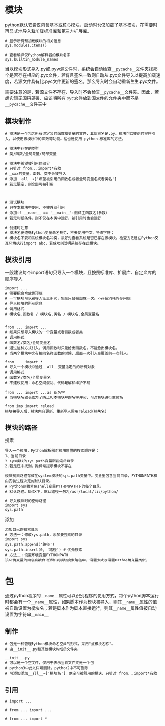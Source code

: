# 模块

python默认安装仅包含基本或核心模块，启动时也仅加载了基本模块，在需要时再显式地导入和加载标准库和第三方扩展库。

```
# 显示所有预加载模块的相关信息
sys.modules.items()

# 查看编译仅Python解释器的模块名字
sys.builtin_module_names
```

当以模块形式导入.py或.pyw源文件时，系统会自动检查`__pycache__`文件夹找那个是否存在相应的.pyc文件，若有且签名一致则自动从.pyc文件导入以提高加载速度，若源文件具有比.pyc文件更新的签名，那么导入时会自动重新生生.pyc文件。

需要注意的是，若源文件不存在，导入时不会检查`__pycache__`文件夹。因此，若想实现无源码部署，应该吧所有.pyc文件放到源文件的文件夹中而不是`__pycache__`文件夹中

## 模块制作

```
# 模块是一个包含所有你定义的函数和变量的文件，其后缀名是.py。模块可以被别的程序引入，以使用该模块中的函数等功能。这也是使用 python 标准库的方法。

# 模块中存在的类型
# 类/函数/全局变量/局部变量

# 模块中希望被引用的部分
# 只针对 from...import*有效
# _xxx的变量、函数、类不会被导入
# 添加__all__=['希望被引用的函数名或者全局变量名或者类名']
# 若无限定，则全部可被引用



# 测试模块
# 只在本模块中使用，不被外部引用
# 添加if __name__ == '__main__':测试主函数名(参数）
# 若无判断条件，则不仅在本类中运行，被引用时也会运行

# 创建时注意
# 模块名要遵循Python变量命名规范，不要使用中文、特殊字符；
# 模块名不要和系统模块名冲突，最好先查看系统是否已存在该模块，检查方法是在Python交互环境执行import abc，若成功则说明系统存在此模块。
```

## 模块引用

一般建议每个import语句只导入一个模块，且按照标准库、扩展库、自定义库的顺序导入

```
import ...
# 需要把命令放置顶端
# 一个模块可以被导入任意多次，但是只会被加载一次。不存在消耗内存问题
# 导入模块的所有信息
# 调用格式
# 模块名.函数名 / 模块名.类名 / 模块名.全局变量名


from ... import ...
# 如果只想导入模块的一个变量或者函数或者类
# 调用格式
# 函数名/类名/全局变量名
# 通过这种方式引入，调用函数时只能给出函数名，不能给出模块名，
# 当两个模块中含有相同名称函数的时候，后面一次引入会覆盖前一次引入。

from ... import *
# 导入一个模块中通过__all__变量指定的的所有对象
# 调用格式
# 函数名/类名/全局变量名
# 不建议使用：命名空间混乱、代码理解和维护不易

from ... import ...as 新名字
# 当模块名较长或为了防止和本模块中的名字冲突，可对模块进行重命名

from imp import reload
模块被导入后，模块内容更新，重新导入需用reload(模块名)
```

## 模块的路径

搜索

```
导入一个模块，Python解析器对模块位置的搜索顺序是：
1、当前目录
2.sys模块的sys.path变量所指定的目录
2.若是还未找到，抛异常提示模块不存在

模块搜索路径存储在system模块的sys.path变量中。变量里包含当前目录，PYTHONPATH和由安装过程决定的默认目录。
# Python则搜索在shell变量PYTHONPATH下的每个目录。
# 默认路径。UNIX下，默认路径一般为/usr/local/lib/python/

# 导入模块时的查询路径
import sys
sys.path
```

添加

```shell
添加自己的搜索目录
# 方法一：修改sys.path，添加要搜索的目录
import sys
sys.path.append('路径')
sys.path.insert(0, '路径') # 优先搜索
# 方法二：设置环境变量PYTHONPATH
该环境变量的内容会被自动添加到模块搜索路径中。设置方式与设置Path环境变量类似。
```

# 包

通过python程序的`__name__`属性可以识别程序的使用方式，每个python脚本运行时都会有一个`__name__`属性，如果脚本作为模块被导入，则其`__name__`属性的值被自动设置为模块名；若是脚本作为脚本直接运行，则其`__name__`属性值被自动设置为字符串`__main__`

## 制作

```
# 包是一种管理Python模块命名空间的形式，采用"点模块名称"。
# 由__init__.py和其他模块构成的文件夹

__init__.py
# 可以是一个空文件，仅用于表示当前文件夹是一个包
# python3中此文件可删除，python2中不可删除
# 可添加添加__all__=['模块名']，确定可被引用的模块，只针对 from...import*有效
```

## 引用

```
# import ...

# from ... import ...

# from ... import *
```

